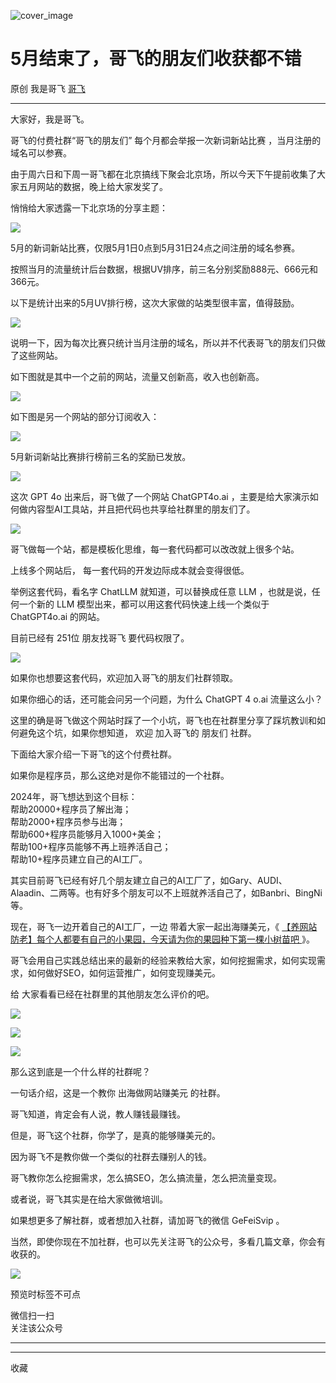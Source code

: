 ![cover_image](https://mmbiz.qpic.cn/sz_mmbiz_jpg/LBrX00GQeictDurBEeHpgMIGGQQQPsLJXrSqGVThnQt3iccOJIMv9TMq6IoEGVAH3GGibepb6BmFIicicn56p5n1BBA/0?wx_fmt=jpeg)

#  5月结束了，哥飞的朋友们收获都不错

原创  我是哥飞  [ 哥飞 ](javascript:void\(0\);)

__ _ _ _ _

大家好，我是哥飞。

哥飞的付费社群“哥飞的朋友们”  每个月都会举报一次新词新站比赛  ，当月注册的域名可以参赛。

由于周六日和下周一哥飞都在北京搞线下聚会北京场，所以今天下午提前收集了大家五月网站的数据，晚上给大家发奖了。  

悄悄给大家透露一下北京场的分享主题：  

![](https://mmbiz.qpic.cn/sz_mmbiz_png/LBrX00GQeictDurBEeHpgMIGGQQQPsLJXjLXjRccia6kPF8peUPob1PTSU3q7icRJvZicYupP5sU0iciajIIcNkhrZibg/640?wx_fmt=png&from=appmsg)

5月的新词新站比赛，仅限5月1日0点到5月31日24点之间注册的域名参赛。

按照当月的流量统计后台数据，根据UV排序，前三名分别奖励888元、666元和366元。

以下是统计出来的5月UV排行榜，这次大家做的站类型很丰富，值得鼓励。

![](https://mmbiz.qpic.cn/sz_mmbiz_png/LBrX00GQeictDurBEeHpgMIGGQQQPsLJXe3vokvYicpxnXZJwktUZoibEpdgkibDzibAeHpQU5pj90u721H0pcIjcOA/640?wx_fmt=png&from=appmsg)

说明一下，因为每次比赛只统计当月注册的域名，所以并不代表哥飞的朋友们只做了这些网站。  

如下图就是其中一个之前的网站，流量又创新高，收入也创新高。  

![](https://mmbiz.qpic.cn/sz_mmbiz_png/LBrX00GQeictDurBEeHpgMIGGQQQPsLJX0hdp7dIGt1icb5DImd4GYT6HN02etyorFTSmA5d8MIawhZ3LyGhIevA/640?wx_fmt=png&from=appmsg)

如下图是另一个网站的部分订阅收入：  

![](https://mmbiz.qpic.cn/sz_mmbiz_jpg/LBrX00GQeictDurBEeHpgMIGGQQQPsLJX0ibWVT1b0jEOk7KuPoIcFCPZXIowcEGw574TNYFJoKOUNHnz3odW9yQ/640?wx_fmt=jpeg&from=appmsg)

5月新词新站比赛排行榜前三名的奖励已发放。  

![](https://mmbiz.qpic.cn/sz_mmbiz_jpg/LBrX00GQeictDurBEeHpgMIGGQQQPsLJXbVraGgQMm5ZIuLoYGocgYzA6IEbTGCYeTwhZq8vfB1Vrn6NhspsbDg/640?wx_fmt=jpeg&from=appmsg)

这次 GPT 4o 出来后，哥飞做了一个网站 ChatGPT4o.ai ，主要是给大家演示如何做内容型AI工具站，并且把代码也共享给社群里的朋友们了。

![](https://mmbiz.qpic.cn/sz_mmbiz_png/LBrX00GQeictDurBEeHpgMIGGQQQPsLJXKlfZalU0Yjdj5riczXVgqXVAtkMpQXibuI5Omy6Uk9GibYEdoxjB65C6g/640?wx_fmt=png&from=appmsg)

哥飞做每一个站，都是模板化思维，每一套代码都可以改改就上很多个站。

上线多个网站后，  每一套代码的开发边际成本就会变得很低。

举例这套代码，看名字 ChatLLM 就知道，可以替换成任意 LLM ，也就是说，任何一个新的 LLM 模型出来，都可以用这套代码快速上线一个类似于
ChatGPT4o.ai 的网站。

目前已经有  251位  朋友找哥飞  要代码权限了。

![](https://mmbiz.qpic.cn/sz_mmbiz_png/LBrX00GQeictDurBEeHpgMIGGQQQPsLJXicPu3I8dRWRbU5hyMBO0ib82EhhsfibA7JvzqEze1t7uwwG3kJAT12KBA/640?wx_fmt=png&from=appmsg)

如果你也想要这套代码，欢迎加入哥飞的朋友们社群领取。

如果你细心的话，还可能会问另一个问题，为什么  ChatGPT  4  o.ai 流量这么小？  

这里的确是哥飞做这个网站时踩了一个小坑，哥飞也在社群里分享了踩坑教训和如何避免这个坑，如果你想知道，  欢迎  加入哥飞的  朋友们  社群。  

下面给大家介绍一下哥飞的这个付费社群。

如果你是程序员，那么这绝对是你不能错过的一个社群。  

2024年，哥飞想达到这个目标：  
帮助20000+程序员了解出海；  
帮助2000+程序员参与出海；  
帮助600+程序员能够月入1000+美金；  
帮助100+程序员能够不再上班养活自己；  
帮助10+程序员建立自己的AI工厂。

其实目前哥飞已经有好几个朋友建立自己的AI工厂了，如Gary、AUDI、Alaadin、二两等。也有好多个朋友可以不上班就养活自己了，如Banbri、BingNi等。  

现在，哥飞一边开着自己的AI工厂，一边  带着大家一起出海赚美元，《 [ 【养网站防老】每个人都要有自己的小果园，今天请为你的果园种下第一棵小树苗吧
](http://mp.weixin.qq.com/s?__biz=MjM5OTIzMzYyMA==&mid=2650082415&idx=1&sn=8b725d7238143cdf7b0992b6f7835b57&chksm=bf3f3d548848b442dafc0a5fa379cf90be1749a82d62c2371d2140fed2cc5bbc86e3430e2d6f&scene=21#wechat_redirect)
》。

哥飞会用自己实践总结出来的最新的经验来教给大家，如何挖掘需求，如何实现需求，如何做好SEO，如何运营推广，如何变现赚美元。  

给  大家看看已经在社群里的其他朋友怎么评价的吧。

  

![](https://mmbiz.qpic.cn/sz_mmbiz_jpg/LBrX00GQeictfJNjePhchkZYLuBwKPcJl2yZPhaRV7VWHg1Fe9tIs05v9QTFBq1oCZjVn9qB08LszWxrFibHHeMQ/640?wx_fmt=other&wxfrom=5&wx_lazy=1&wx_co=1&tp=webp)

![](https://mmbiz.qpic.cn/sz_mmbiz_jpg/LBrX00GQeicsc3DNibdfcSLWyEGZBZSXSUbPuaibAobt9LPMO3wygibBF21OuH0mCYZU6Hn3qgz5Zvxml98F9dKnrQ/640?wx_fmt=other&wxfrom=5&wx_lazy=1&wx_co=1&tp=webp)

  

![](https://mmbiz.qpic.cn/sz_mmbiz_jpg/LBrX00GQeicu0ohJ2AspibworASbayGLjNicts7f15fE789SLz4EI2yZgzHicU6KCsqDNVgkpOwdulS8sGWaSXSRVg/640?wx_fmt=other&wxfrom=5&wx_lazy=1&wx_co=1&tp=webp)

  
那么这到底是一个什么样的社群呢？  

  

一句话介绍，这是一个教你  出海做网站赚美元  的社群。  

  

哥飞知道，肯定会有人说，教人赚钱最赚钱。  

  

但是，哥飞这个社群，你学了，是真的能够赚美元的。

  

因为哥飞不是教你做一个类似的社群去赚别人的钱。  

  

哥飞教你怎么挖掘需求，怎么搞SEO，怎么搞流量，怎么把流量变现。

  

或者说，哥飞其实是在给大家做微培训。

  

如果想更多了解社群，或者想加入社群，请加哥飞的微信 GeFeiSvip 。  

  

当然，即使你现在不加社群，也可以先关注哥飞的公众号，多看几篇文章，你会有收获的。  

  

  

![](https://mmbiz.qpic.cn/sz_mmbiz_png/LBrX00GQeictfJNjePhchkZYLuBwKPcJlnZQYrN8QibDK3jrvycyWs3MDicu1ibntWVBViahQBibHCN9DguLc15AicbBg/640?wx_fmt=other&wxfrom=5&wx_lazy=1&wx_co=1&tp=webp)

  

预览时标签不可点

微信扫一扫  
关注该公众号





****



****



  收藏

